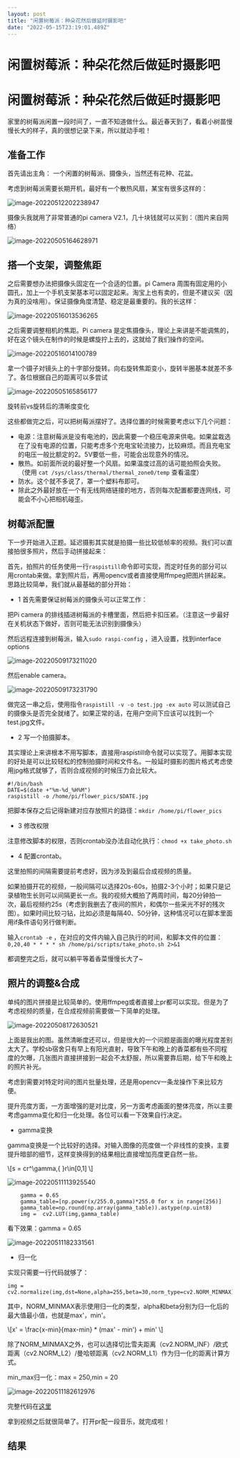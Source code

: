 ```yaml
---
layout: post
title: "闲置树莓派：种朵花然后做延时摄影吧"
date: "2022-05-15T23:19:01.489Z"
---
```

闲置树莓派：种朵花然后做延时摄影吧
=================

闲置树莓派：种朵花然后做延时摄影吧
=================

家里的树莓派闲置一段时间了，一直不知道做什么。最近春天到了，看着小树苗慢慢长大的样子，真的很想记录下来，所以就动手啦！

准备工作
----

首先请出主角： 一个闲置的树莓派、摄像头，当然还有花种、花盆。

考虑到树莓派需要长期开机，最好有一个散热风扇，某宝有很多这样的：

![image-20220512202238947](https://img2022.cnblogs.com/blog/2183510/202205/2183510-20220516015219190-2101348415.png)

摄像头我就用了非常普通的pi camera V2.1，几十块钱就可以买到：（图片来自网络）

![image-20220505164628971](https://img2022.cnblogs.com/blog/2183510/202205/2183510-20220516015219901-262423468.png)

搭一个支架，调整焦距
----------

之后需要想办法把摄像头固定在一个合适的位置。pi Camera 周围有固定用的小圆孔，加上一个手机支架基本可以固定起来。淘宝上也有卖的，但是不建议买（因为真的没啥用）。保证摄像角度清楚、稳定是最重要的。我的长这样：

![image-20220516013536265](https://img2022.cnblogs.com/blog/2183510/202205/2183510-20220516015220458-177124435.png)

之后需要调整相机的焦距。Pi camera 是定焦摄像头，理论上来讲是不能调焦的，好在这个镜头在制作的时候是螺旋拧上去的，这就给了我们操作的空间。

![image-20220516014100789](https://img2022.cnblogs.com/blog/2183510/202205/2183510-20220516015220830-1786067067.png)

拿一个镊子对镜头上的十字部分旋转。向右旋转焦距变小，旋转半圈基本就差不多了。各位根据自己的距离可以多尝试

![image-20220505165856177](https://img2022.cnblogs.com/blog/2183510/202205/2183510-20220516015222112-1883999129.png)

旋转前vs旋转后的清晰度变化

这些都做完之后，可以把树莓派摆好了。选择位置的时候需要考虑以下几个问题：

*   电源：注意树莓派是没有电池的，因此需要一个稳压电源来供电。如果盆栽选在了没有电源的位置，只能考虑多个充电宝轮流接力，比较麻烦。而且充电宝的电压一般比额定的2。5V要低一些，可能会出现意外的情况。
*   散热。如前面所说的最好整一个风扇。如果温度过高的话可能拍照会失败。（使用 `cat /sys/class/thermal/thermal_zone0/temp` 查看温度）
*   防水。这个就不多说了，罩一个塑料布即可。
*   除此之外最好放在一个有无线网络链接的地方，否则每次配置都要连网线，可能会不小心把相机碰歪。

树莓派配置
-----

下一步开始进入正题。延迟摄影其实就是拍摄一些比较低帧率的视频。我们可以直接拍很多照片，然后手动拼接起来：

首先，拍照片的任务使用一行`raspistill`命令即可实现，而定时任务的部分可以用crontab来做。拿到照片后，再用opencv或者直接使用ffmpeg把图片拼起来。思路比较简单，我们就从最基础的部分开始：

*   1 首先需要保证树莓派的摄像头可以正常工作：

把Pi camera 的排线插进树莓派的卡槽里面，然后把卡扣压紧。（注意这一步最好在关机状态下做好，否则可能无法识别到摄像头）

然后远程连接到树莓派，输入`sudo raspi-config` ，进入设置，找到interface options

![image-20220509173211020](https://img2022.cnblogs.com/blog/2183510/202205/2183510-20220516015222787-1762225274.png)

然后enable camera。

![image-20220509173231790](https://img2022.cnblogs.com/blog/2183510/202205/2183510-20220516015223026-643456729.png)

做完这一串之后，使用指令`raspistill -v -o test.jpg -ex auto` 可以测试自己的摄像头是否完全就绪了。如果正常的话，在用户空间下应该可以找到一个test.jpg文件。

*   2 写一个拍摄脚本。

其实理论上来讲根本不用写脚本，直接用raspistill命令就可以实现了。用脚本实现的好处是可以比较轻松的控制拍摄时间和文件名。一般延时摄影的图片格式考虑使用jpg格式就够了，否则合成视频的时候压力会比较大。

    #!/bin/bash
    DATE=$(date +"%m-%d_%H%M")
    raspistill -o /home/pi/flower_pics/$DATE.jpg
    

把脚本保存之后记得新建对应存放照片的路径：`mkdir /home/pi/flower_pics`

*   3 修改权限

注意修改脚本的权限，否则crontab没办法自动化执行：`chmod +x take_photo.sh`

*   4 配置crontab。

这里拍照的间隔需要提前考虑好，因为涉及到最后合成视频的质量。

如果拍摄开花的视频，一般间隔可以选择20s-60s，拍摄2-3个小时；如果只是记录植物生长则可以间隔更长一点。我的视频大概拍了两周时间，每20分钟拍一次，最后视频约25s（考虑到我删去了夜间的照片，和偶尔一些采光不好的残次图）。如果时间比较刁钻，比如必须是每隔40、50分钟，这种情况可以在脚本里面用if条件语句另行做判断。

输入`crontab -e` ，在对应的文件内输入自己执行的时间，和脚本文件的位置：`0,20,40 * * * * sh /home/pi/scripts/take_photo.sh 2>&1`

都调整完之后，就可以躺平等着香菜慢慢长大了~

照片的调整&合成
--------

单纯的图片拼接是比较简单的。使用ffmpeg或者直接上pr都可以实现。但是为了考虑视频的质量，在合成视频前需要做一下简单的处理。

![image-20220508172630521](https://img2022.cnblogs.com/blog/2183510/202205/2183510-20220516015224721-986753632.png)

上面是我出的图。虽然清晰度还可以，但是很大的一个问题是画面的曝光程度差别太大了。学校sb宿舍只有早上有阳光直射，导致下午和晚上的香菜都有些不同程度的欠曝，几张图片直接拼接到一起会不太舒服，所以需要靠后期，给下午和晚上的照片补光。

考虑到需要对特定时间的图片批量处理，还是用opencv一条龙操作下来比较方便。

提升亮度方面，一方面增强的是对比度，另一方面考虑画面的整体亮度，所以主要考虑gamma变化和归一化处理。各位可以看一下效果自行决定。

*   gamma变换

gamma变换是一个比较好的选择。对输入图像的亮度做一个非线性的变换，主要提升暗部的细节，这样变换得到的结果相比直接增加亮度更自然一些。

\\\[s = cr^\\gamma,{ }r\\in\[0,1\] \\\]

![image-20220511113925540](https://img2022.cnblogs.com/blog/2183510/202205/2183510-20220516015226817-1313558799.png)

        gamma = 0.65
        gamma_table=[np.power(x/255.0,gamma)*255.0 for x in range(256)]
        gamma_table=np.round(np.array(gamma_table)).astype(np.uint8)
        img =  cv2.LUT(img,gamma_table)
    

看下效果：gamma = 0.65

![image-20220511182331561](https://img2022.cnblogs.com/blog/2183510/202205/2183510-20220516015228307-1328217829.png)

*   归一化

实现只需要一行代码就够了：

    img = cv2.normalize(img,dst=None,alpha=255,beta=30,norm_type=cv2.NORM_MINMAX)
    

其中，NORM\_MINMAX表示使用归一化的类型，alpha和beta分别为归一化后的最大值最小值，也就是max'，min'。

\\\[x' = \\frac{x-min}{max-min} \* (max' - min') + min' \\\]

除了NORM\_MINMAX之外，也可以选择切比雪夫距离（cv2.NORM\_INF）/欧式距离（cv2.NORM\_L2）/曼哈顿距离（cv2.NORM\_L1）作为归一化的距离计算方式。

min\_max归一化：max = 250,min = 20

![image-20220511182612976](%E9%97%B2%E7%BD%AE%E6%A0%91%E8%8E%93%E6%B4%BE%EF%BC%9A%E7%A7%8D%E6%9C%B5%E8%8A%B1%E7%84%B6%E5%90%8E%E5%81%9A%E5%BB%B6%E6%97%B6%E6%91%84%E5%BD%B1%E5%90%A7/img/image-20220511182612976.png)

完整代码在[这里](https://github.com/misra0514/imageProcessor)

拿到视频之后就很简单了。打开pr配一段音乐，就完成啦！

结果
--